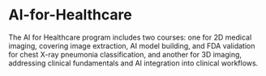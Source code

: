 # AI-for-Healthcare
 The AI for Healthcare program includes two courses: one for 2D medical imaging, covering image extraction, AI model building, and FDA validation for chest X-ray pneumonia classification, and another for 3D imaging, addressing clinical fundamentals and AI integration into clinical workflows. 
